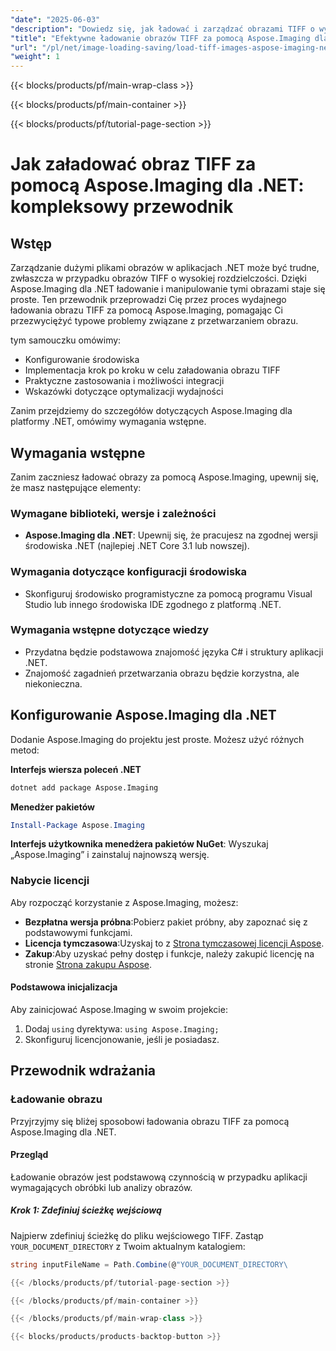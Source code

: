 ```yaml
---
"date": "2025-06-03"
"description": "Dowiedz się, jak ładować i zarządzać obrazami TIFF o wysokiej rozdzielczości przy użyciu Aspose.Imaging dla .NET. Ten przewodnik zawiera instrukcje krok po kroku, praktyczne zastosowania i wskazówki dotyczące optymalizacji wydajności."
"title": "Efektywne ładowanie obrazów TIFF za pomocą Aspose.Imaging dla .NET&#58; Przewodnik krok po kroku"
"url": "/pl/net/image-loading-saving/load-tiff-images-aspose-imaging-net/"
"weight": 1
---
```


{{< blocks/products/pf/main-wrap-class >}}

{{< blocks/products/pf/main-container >}}

{{< blocks/products/pf/tutorial-page-section >}}
# Jak załadować obraz TIFF za pomocą Aspose.Imaging dla .NET: kompleksowy przewodnik

## Wstęp

Zarządzanie dużymi plikami obrazów w aplikacjach .NET może być trudne, zwłaszcza w przypadku obrazów TIFF o wysokiej rozdzielczości. Dzięki Aspose.Imaging dla .NET ładowanie i manipulowanie tymi obrazami staje się proste. Ten przewodnik przeprowadzi Cię przez proces wydajnego ładowania obrazu TIFF za pomocą Aspose.Imaging, pomagając Ci przezwyciężyć typowe problemy związane z przetwarzaniem obrazu.

tym samouczku omówimy:
- Konfigurowanie środowiska
- Implementacja krok po kroku w celu załadowania obrazu TIFF
- Praktyczne zastosowania i możliwości integracji
- Wskazówki dotyczące optymalizacji wydajności

Zanim przejdziemy do szczegółów dotyczących Aspose.Imaging dla platformy .NET, omówimy wymagania wstępne.

## Wymagania wstępne

Zanim zaczniesz ładować obrazy za pomocą Aspose.Imaging, upewnij się, że masz następujące elementy:

### Wymagane biblioteki, wersje i zależności

- **Aspose.Imaging dla .NET**: Upewnij się, że pracujesz na zgodnej wersji środowiska .NET (najlepiej .NET Core 3.1 lub nowszej).

### Wymagania dotyczące konfiguracji środowiska

- Skonfiguruj środowisko programistyczne za pomocą programu Visual Studio lub innego środowiska IDE zgodnego z platformą .NET.

### Wymagania wstępne dotyczące wiedzy

- Przydatna będzie podstawowa znajomość języka C# i struktury aplikacji .NET.
- Znajomość zagadnień przetwarzania obrazu będzie korzystna, ale niekonieczna.

## Konfigurowanie Aspose.Imaging dla .NET

Dodanie Aspose.Imaging do projektu jest proste. Możesz użyć różnych metod:

**Interfejs wiersza poleceń .NET**

```bash
dotnet add package Aspose.Imaging
```

**Menedżer pakietów**

```powershell
Install-Package Aspose.Imaging
```

**Interfejs użytkownika menedżera pakietów NuGet**: Wyszukaj „Aspose.Imaging” i zainstaluj najnowszą wersję.

### Nabycie licencji

Aby rozpocząć korzystanie z Aspose.Imaging, możesz:

- **Bezpłatna wersja próbna**:Pobierz pakiet próbny, aby zapoznać się z podstawowymi funkcjami.
- **Licencja tymczasowa**:Uzyskaj to z [Strona tymczasowej licencji Aspose](https://purchase.aspose.com/temporary-license/).
- **Zakup**:Aby uzyskać pełny dostęp i funkcje, należy zakupić licencję na stronie [Strona zakupu Aspose](https://purchase.aspose.com/buy).

#### Podstawowa inicjalizacja

Aby zainicjować Aspose.Imaging w swoim projekcie:
1. Dodaj `using` dyrektywa: `using Aspose.Imaging;`
2. Skonfiguruj licencjonowanie, jeśli je posiadasz.

## Przewodnik wdrażania

### Ładowanie obrazu

Przyjrzyjmy się bliżej sposobowi ładowania obrazu TIFF za pomocą Aspose.Imaging dla .NET.

#### Przegląd

Ładowanie obrazów jest podstawową czynnością w przypadku aplikacji wymagających obróbki lub analizy obrazów.

##### Krok 1: Zdefiniuj ścieżkę wejściową

Najpierw zdefiniuj ścieżkę do pliku wejściowego TIFF. Zastąp `YOUR_DOCUMENT_DIRECTORY` z Twoim aktualnym katalogiem:

```csharp
string inputFileName = Path.Combine(@"YOUR_DOCUMENT_DIRECTORY\

{{< /blocks/products/pf/tutorial-page-section >}}

{{< /blocks/products/pf/main-container >}}

{{< /blocks/products/pf/main-wrap-class >}}

{{< blocks/products/products-backtop-button >}}